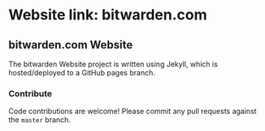 # Website link: bitwarden.com 

## bitwarden.com Website

The bitwarden Website project is written using Jekyll, which is hosted/deployed to a GitHub pages branch.

### Contribute

Code contributions are welcome! Please commit any pull requests against the `master` branch.
